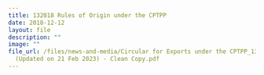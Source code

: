 ```yaml
---
title: 132018 Rules of Origin under the CPTPP
date: 2018-12-12
layout: file
description: ""
image: ""
file_url: /files/news-and-media/Circular for Exports under the CPTPP_13_2018
  (Updated on 21 Feb 2023) - Clean Copy.pdf
---
```



